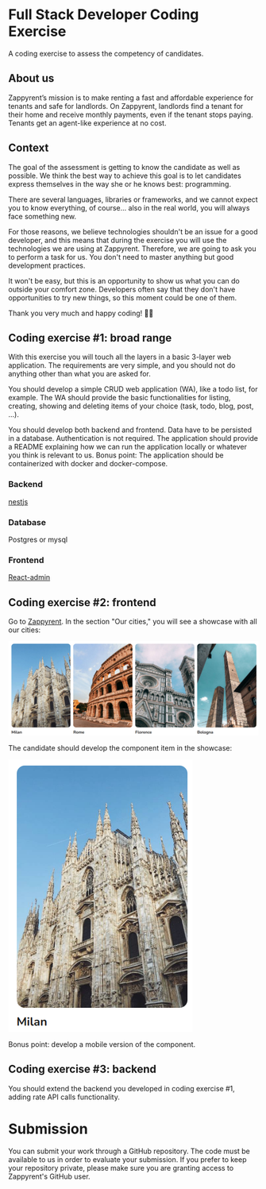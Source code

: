 # Full Stack Developer Coding Exercise
A coding exercise to assess the competency of candidates.

## About us
Zappyrent’s mission is to make renting a fast and affordable experience for tenants and safe for landlords. On Zappyrent, landlords find a tenant for their home  and receive monthly payments, even if the tenant stops paying. Tenants get an agent-like experience at no cost.

## Context
The goal of the assessment is getting to know the candidate as well as possible. We think the best way to achieve this goal is to let candidates express themselves in the way she or he knows best: programming.

There are several languages, libraries or frameworks, and we cannot expect you to know everything, of course... also in the real world, you will always face something new.

For those reasons, we believe technologies shouldn't be an issue for a good developer, and this means that during the exercise you will use the technologies we are using at Zappyrent. Therefore, we are going to ask you to perform a task for us. You don't need to master anything but good development practices.

It won't be easy, but this is an opportunity to show us what you can do outside your comfort zone. Developers often say that they don't have opportunities to try new things, so this moment could be one of them.

Thank you very much and happy coding! 👨‍💻

## Coding exercise #1: broad range
With this exercise you will touch all the layers in a basic 3-layer web application. The requirements are very simple, and you should not do anything other than what you are asked for.

You should develop a simple CRUD web application (WA), like a todo list, for example. The WA should provide the basic functionalities for listing, creating, showing and deleting items of your choice (task, todo, blog, post, ...).

You should develop both backend and frontend.
Data have to be persisted in a database.
Authentication is not required.
The application should provide a README explaining how we can run the application locally or whatever you think is relevant to us. Bonus point: The application should be containerized with docker and docker-compose.

### Backend
[nestjs](https://nestjs.com/)

### Database
Postgres or mysql

### Frontend
[React-admin](https://marmelab.com/react-admin/)

## Coding exercise #2: frontend

Go to [Zappyrent](https://www.zappyrent.com/en). In the section "Our cities," you will see a showcase with all our cities:

![cities slider!](cities_slider.png)

The candidate should develop the component item in the showcase:   

![component_tem!](component_tem.png)     

Bonus point: develop a mobile version of the component. 

## Coding exercise #3: backend
You should extend the backend you developed in coding exercise #1, adding rate API calls functionality.

# Submission
You can submit your work through a GitHub repository. The code must be available to us in order to evaluate your submission. If you prefer to keep your repository private, please make sure you are granting access to Zappyrent's GitHub user.
